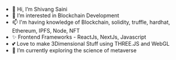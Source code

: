 - 👋 Hi, I’m Shivang Saini
- 👀 I’m interested in Blockchain Development 
- 📫 I'm having knowledge of  Blockchain, solidity, truffle, hardhat, Ethereum, IPFS, Node, NFT
- ✨ Frontend Frameworks - ReactJs, NextJs, Javascript
- 💕 Love to make 3Dimensional Stuff using THREE.JS and WebGL
- 🌱 I’m currently exploring the science of metaverse

<!---
cvang9/cvang9 is a ✨ special ✨ repository because its `README.md` (this file) appears on your GitHub profile.
You can click the Preview link to take a look at your changes.
--->
